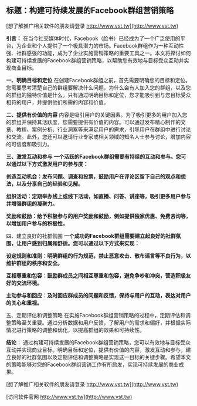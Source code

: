## **标题：构建可持续发展的Facebook群组营销策略**

[想了解推广相关软件的朋友请登录 http://www.vst.tw](http://www.vst.tw)

**引言：**
在当今社交媒体时代，Facebook（脸书）已经成为了一个广泛使用的平台，为企业和个人提供了一个极具潜力的市场。Facebook群组作为一种互动性强、社群感强的功能，成为了企业实施营销策略的重要工具之一。本文将探讨如何构建可持续发展的Facebook群组营销策略，以帮助您有效地与目标受众互动并实现商业目标。

**一、明确目标和定位**
在创建Facebook群组之前，首先需要明确您的目标和定位。您需要思考清楚自己的群组要解决什么问题，为什么会有人加入您的群组，以及您的群组的独特价值是什么。只有通过明确目标和定位，您才能吸引到与您目标受众相符的用户，并提供他们所需的内容和价值。

**二、提供有价值的内容**
内容是吸引用户的关键因素。为了吸引更多的用户加入您的群组并保持其活跃度，您需要提供有价值的内容。可以通过发布精心制作的文章、教程、案例分析、行业洞察等来满足用户的需求，引导用户在群组中进行讨论和交流。此外，您还可以邀请行业专家或相关领域的知名人士参与讨论，增加内容的可信度和吸引力。

**三、激发互动和参与**
**一个活跃的Facebook群组需要有持续的互动和参与。您可以通过以下方式激发用户的参与度：**

**创造互动机会：发布问题、调查和投票，鼓励用户在评论区留下自己的观点和想法，以及分享自己的经验和见解。**

**组织活动：定期举办线上或线下活动，如直播、问答、讲座等，吸引更多用户参与并增强群组的凝聚力。**

**奖励和鼓励：给予积极参与的用户奖励和鼓励，例如提供独家优惠、免费咨询等，以增加用户参与的积极性。**

四、建立良好的社群氛围
**一个成功的Facebook群组需要建立起良好的社群氛围，让用户感到归属和舒适。您可以通过以下方式来实现：**

**设定规则和准则：明确群组的行为规范，禁止恶意攻击、散布谣言等不良行为，以维护群组的秩序和安全。**

**互相尊重和包容：鼓励群成员之间相互尊重和包容，避免争吵和冲突，营造积极友好的交流环境。**

**主动参与和回应：及时回应群成员的问题和反馈，保持与用户的互动，表达对用户的关心和重视。**

五、定期评估和调整策略
在实施Facebook群组营销策略的过程中，定期评估和调整策略至关重要。通过分析数据和用户反馈，了解用户的需求和偏好，并根据实际情况进行策略的调整和优化，以提高群组的效果和可持续性。

**结论：**
通过构建可持续发展的Facebook群组营销策略，您可以有效地与目标受众互动并实现商业目标。明确目标和定位，提供有价值的内容，激发互动和参与，建立良好的社群氛围以及定期评估和调整策略是实现这一目标的关键步骤。希望本文的策略能够对您的Facebook群组营销工作有所启发，实现可持续发展的商业成果。

[想了解推广相关软件的朋友请登录 http://www.vst.tw](http://www.vst.tw)


[访问软件官网 http://www.vst.tw](http://www.vst.tw)

